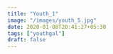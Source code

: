 ```yaml
---
title: "Youth_1"
image: "/images/youth_5.jpg"
date: 2020-01-08T20:41:27+05:30
tags: ["youthgal"]
draft: false
---
```


